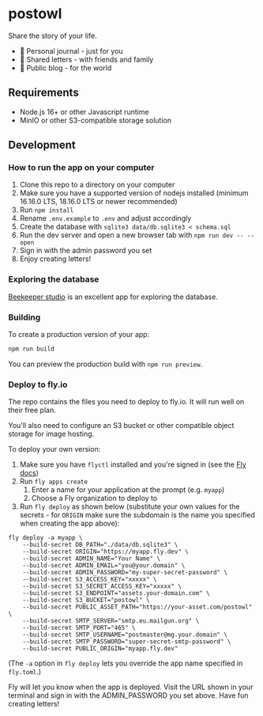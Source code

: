# postowl

Share the story of your life.

- 🧡 Personal journal - just for you
- 💛 Shared letters - with friends and family
- 💚 Public blog - for the world

## Requirements

- Node.js 16+ or other Javascript runtime
- MinIO or other S3-compatible storage solution

## Development

### How to run the app on your computer

1. Clone this repo to a directory on your computer
1. Make sure you have a supported version of nodejs installed (minimum 16.16.0 LTS, 18.16.0 LTS or newer recommended)
1. Run `npm install`
1. Rename `.env.example` to `.env` and adjust accordingly
1. Create the database with `sqlite3 data/db.sqlite3 < schema.sql`
1. Run the dev server and open a new browser tab with `npm run dev -- --open`
1. Sign in with the admin password you set
1. Enjoy creating letters!

### Exploring the database

[Beekeeper studio](https://github.com/beekeeper-studio/beekeeper-studio/releases) is an excellent app for exploring the database.

### Building

To create a production version of your app:

```bash
npm run build
```

You can preview the production build with `npm run preview`.

### Deploy to fly.io

The repo contains the files you need to deploy to fly.io. It will run well on their free plan.

You'll also need to configure an S3 bucket or other compatible object storage for image hosting.

To deploy your own version:

1. Make sure you have `flyctl` installed and you're signed in (see the [Fly docs](https://fly.io/docs/hands-on/install-flyctl/))
1. Run `fly apps create`
    1. Enter a name for your application at the prompt (e.g. `myapp`)
    1. Choose a Fly organization to deploy to
1. Run `fly deploy` as shown below (substitute your own values for the secrets - for `ORIGIN` make sure the subdomain is the name you specified when creating the app above):

```
fly deploy -a myapp \
    --build-secret DB_PATH="./data/db.sqlite3" \
    --build-secret ORIGIN="https://myapp.fly.dev" \
    --build-secret ADMIN_NAME="Your Name" \
    --build-secret ADMIN_EMAIL="you@your.domain" \
    --build-secret ADMIN_PASSWORD="my-super-secret-password" \
    --build-secret S3_ACCESS_KEY="xxxxx" \
    --build-secret S3_SECRET_ACCESS_KEY="xxxxx" \
    --build-secret S3_ENDPOINT="assets.your-domain.com" \
    --build-secret S3_BUCKET="postowl" \
    --build-secret PUBLIC_ASSET_PATH="https://your-asset.com/postowl" \
    --build-secret SMTP_SERVER="smtp.eu.mailgun.org" \
    --build-secret SMTP_PORT="465" \
    --build-secret SMTP_USERNAME="postmaster@mg.your.domain" \
    --build-secret SMTP_PASSWORD="super-secret-smtp-password" \
    --build-secret PUBLIC_ORIGIN="myapp.fly.dev"
```

(The `-a` option in `fly deploy` lets you override the app name specified in `fly.toml`.) 

Fly will let you know when the app is deployed. Visit the URL shown in your terminal and sign in with the ADMIN_PASSWORD you set above. Have fun creating letters!
